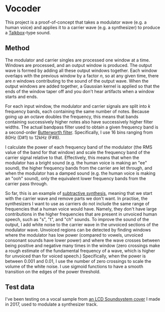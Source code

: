 # Vocoder

This project is a proof-of-concept that takes a modulator wave (e.g. a human voice) and applies it to a carrier wave (e.g. a synthesizer) to produce a <a href="https://en.wikipedia.org/wiki/Talk_box">Talkbox</a>-type sound.

## Method

The modulator and carrier singles are processed one window at a time. Windows are processed, and an output window is produced. The output wave is formed by adding all these output windows together. Each window overlaps with the previous window by a factor *n*, so at any given time, there are *n* windows contributing to the sound of the output wave. When the output windows are added together, a Gaussian kernel is applied so that the ends of the window taper off and you don't hear artifacts when a window starts and ends.

For each input window, the modulator and carrier signals are split into *k* frequency bands, each containing the same number of notes. Because going up an octave doubles the frequency, this means that bands containing successively higher notes also have successively higher filter widths. The actual bandpass filter used to obtain a given frequency band is a second-order <a href="https://en.wikipedia.org/wiki/Butterworth_filter">Butterworth filter</a>. Specifically, I use 16 bins ranging from 80Hz (D#1) to 12kHz (F#8).

I calculate the power of each frequency band of the modulator (the RMS value of the band for that window) and scale the frequency band of the carrier signal relative to that. Effectively, this means that when the modulator has a bright sound (e.g. the human voice is making an "ee" sound), the higher frequency bands from the carrier are let through, and when the modulator has a damped sound (e.g. the human voice is making an "ooh" sound), only the equivalent lower frequency bands from the carrier pass through.

So far, this is an example of <a href="https://en.wikipedia.org/wiki/Subtractive_synthesis">subtractive synthesis</a>, meaning that we start with the carrier wave and remove parts we don't want. In practise, the synthesizers I want to use as carriers do not include the same range of frequencies that a human voice would have. Namely, they don't have large contributions in the higher frequencies that are present in unvoiced human speech, such as "s", "t", and "ch" sounds. To improve the sound of the output, I add white noise to the carrier wave in the unvoiced sections of the modulator wave. Unvoiced regions can be detected by finding windows where the modulator has low power (compared to vowels, unvoiced consonant sounds have lower power) and where the wave crosses between being positive and negative many times in the window (zero crossings make a rough estimate of the fundamental frequency of a wave, which is higher for unvoiced than for voiced speech.) Specifically, when the power is between 0.001 and 0.01, I use the number of zero crossings to scale the volume of the white noise. I use sigmoid functions to have a smooth transition on the edges of the power threshold.

## Test data

I've been testing on a vocal sample from <a href="https://soundcloud.com/davidpvm/dance-yrself-clean-lcd-soundsystem-cover">an LCD Soundsystem cover</a> I made in 2017, used to modulate a synthesizer track.
